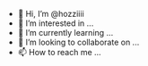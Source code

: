 - 👋 Hi, I’m @hozziiii
- 👀 I’m interested in ...
- 🌱 I’m currently learning ...
- 💞️ I’m looking to collaborate on ...
- 📫 How to reach me ...

<!---
hozziiii/hozziiii is a ✨ special ✨ repository because its `README.md` (this file) appears on your GitHub profile.
You can click the Preview link to take a look at your changes.
--->
